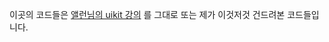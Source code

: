 이곳의 코드들은 [앨런님의 uikit 강의](https://www.inflearn.com/course/ios-uikit-15apps/dashboard) 를 그대로 또는 제가 이것저것 건드려본 코드들입니다. 
